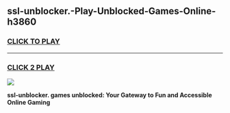 
## ssl-unblocker.-Play-Unblocked-Games-Online-h3860
<h3>
<a href="https://premium76.site?title=ssl-unblocker.&ref=25A">CLICK TO PLAY</a></h3>
<hr>

<h3>
<a href="https://premium76.site?title=ssl-unblocker.&ref=25A">CLICK 2 PLAY</a>
  
</h3>

<a href="https://premium76.site?title=ssl-unblocker.&ref=25A"><img src="https://clearcache.store/games.png"></a>


**ssl-unblocker. games unblocked: Your Gateway to Fun and Accessible Online Gaming**

